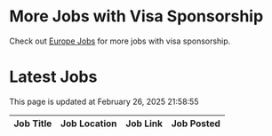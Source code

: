 # More Jobs with Visa Sponsorship

Check out [Europe Jobs](https://github.com/sureshparimi/europejobs#latest-jobs) for more jobs with visa sponsorship.

# Latest Jobs

This page is updated at February 26, 2025 21:58:55

| Job Title | Job Location | Job Link | Job Posted |
| --- | --- | --- | --- |
